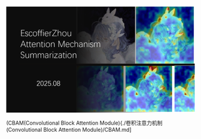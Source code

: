 ![image-20250722204854288](./assets/image-20250722204854288.png)

(CBAM(Convolutional Block Attention Module){./卷积注意力机制(Convolutional Block Attention Module)/CBAM.md]
